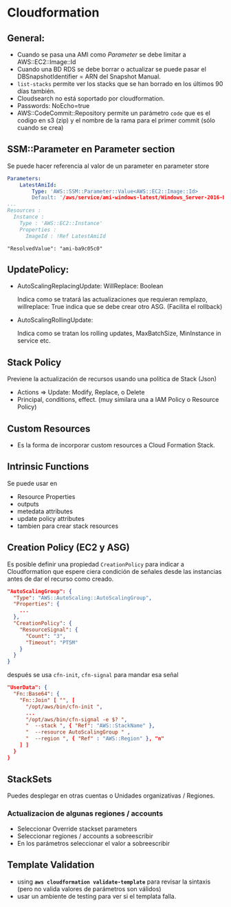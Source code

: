 # Cloudformation

## General:
- Cuando se pasa una AMI como *Parameter* se debe limitar a AWS::EC2::Image::Id
- Cuando una BD RDS se debe borrar o actualizar se puede pasar el DBSnapshotIdentifier = ARN del Snapshot Manual.
- `list-stacks` permite ver los stacks que se han borrado en los últimos 90 días también.
- Cloudsearch no está soportado por cloudformation.
- Passwords: NoEcho=true
- AWS::CodeCommit::Repository permite un parámetro `code` que es el codigo en s3 (zip) y el nombre de la rama para el primer commit (sólo cuando se crea)

## SSM::Parameter en Parameter section

Se puede hacer referencia al valor de un parameter en parameter store 

```yaml
Parameters:
    LatestAmiId:
        Type: 'AWS::SSM::Parameter::Value<AWS::EC2::Image::Id>
        Default: '/aws/service/ami-windows-latest/Windows_Server-2016-English-Core-Containers'
...
Resources :
  Instance :
    Type : 'AWS::EC2::Instance'
    Properties :
      ImageId : !Ref LatestAmiId

```

```
"ResolvedValue": "ami-ba9c05c0"
```

## UpdatePolicy:
- AutoScalingReplacingUpdate: WillReplace: Boolean

    Indica como se tratará las actualizaciones que requieran remplazo, willreplace: True indica que se debe crear otro ASG. (Facilita el rollback)

- AutoScalingRollingUpdate:

    Indica como se tratan los rolling updates, MaxBatchSize, MinInstance in service etc.


## Stack Policy

Previene la actualización de recursos usando una política de Stack (Json)
- Actions => Update: Modify, Replace, o Delete
- Principal, conditions, effect.
(muy similara una a IAM Policy o Resource Policy)

## Custom Resources
- Es la forma de incorporar custom resources a Cloud Formation Stack.


## Intrinsic Functions

Se puede usar en 
* Resource Properties
* outputs
* metedata attributes
* update policy attributes
* tambien para crear stack resources


## Creation Policy (EC2 y ASG)
Es posible definir una propiedad `CreationPolicy` para indicar a Cloudformation que espere ciera condición de señales desde las instancias antes de dar el recurso como creado.

```json
"AutoScalingGroup": {
  "Type": "AWS::AutoScaling::AutoScalingGroup",
  "Properties": {
    ...
  },
  "CreationPolicy": {
    "ResourceSignal": {
      "Count": "3",
      "Timeout": "PT5M"
    }
  }
}
```
después se usa `cfn-init`, `cfn-signal` para mandar esa señal

```json
"UserData": {
  "Fn::Base64": {
    "Fn::Join" [ "", [
      "/opt/aws/bin/cfn-init ",
      ...
      "/opt/aws/bin/cfn-signal -e $? ",
      "  --stack ", { "Ref": "AWS::StackName" },
      "  --resource AutoScalingGroup " ,
      "  --region ", { "Ref" : "AWS::Region" }, "n"
    ] ]
  }
}
```

## StackSets

Puedes desplegar en otras cuentas o Unidades organizativas / Regiones.

### Actualizacion de algunas regiones / accounts

- Seleccionar Override stackset parameters
- Seleccionar regiones / accounts a sobreescribir
- En los parámetros seleccionar el valor a sobreescribir


## Template Validation

- using **`aws cloudformation validate-template`** para revisar la sintaxis (pero no valida valores de parámetros son válidos)
- usar un ambiente de testing para ver si el templata falla.
